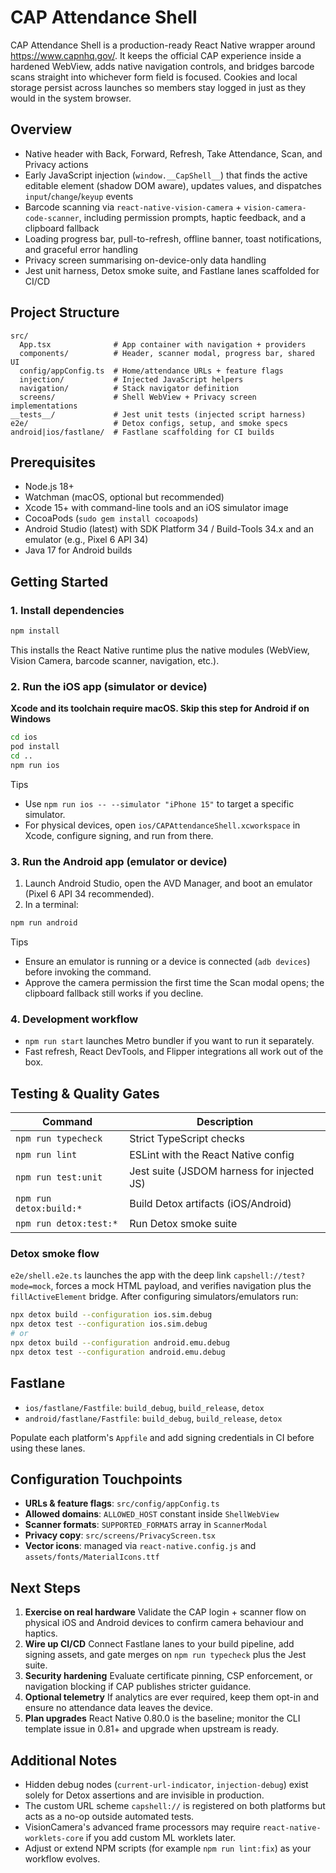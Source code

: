 # CAP Attendance Shell

CAP Attendance Shell is a production-ready React Native wrapper around https://www.capnhq.gov/. It keeps the official CAP experience inside a hardened WebView, adds native navigation controls, and bridges barcode scans straight into whichever form field is focused. Cookies and local storage persist across launches so members stay logged in just as they would in the system browser.

## Overview

- Native header with Back, Forward, Refresh, Take Attendance, Scan, and Privacy actions
- Early JavaScript injection (`window.__CapShell__`) that finds the active editable element (shadow DOM aware), updates values, and dispatches `input`/`change`/`keyup` events
- Barcode scanning via `react-native-vision-camera` + `vision-camera-code-scanner`, including permission prompts, haptic feedback, and a clipboard fallback
- Loading progress bar, pull-to-refresh, offline banner, toast notifications, and graceful error handling
- Privacy screen summarising on-device-only data handling
- Jest unit harness, Detox smoke suite, and Fastlane lanes scaffolded for CI/CD

## Project Structure

```
src/
  App.tsx              # App container with navigation + providers
  components/          # Header, scanner modal, progress bar, shared UI
  config/appConfig.ts  # Home/attendance URLs + feature flags
  injection/           # Injected JavaScript helpers
  navigation/          # Stack navigator definition
  screens/             # Shell WebView + Privacy screen implementations
__tests__/             # Jest unit tests (injected script harness)
e2e/                   # Detox configs, setup, and smoke specs
android|ios/fastlane/  # Fastlane scaffolding for CI builds
```

## Prerequisites

- Node.js 18+
- Watchman (macOS, optional but recommended)
- Xcode 15+ with command-line tools and an iOS simulator image
- CocoaPods (`sudo gem install cocoapods`)
- Android Studio (latest) with SDK Platform 34 / Build-Tools 34.x and an emulator (e.g., Pixel 6 API 34)
- Java 17 for Android builds

## Getting Started

### 1. Install dependencies

```bash
npm install
```

This installs the React Native runtime plus the native modules (WebView, Vision Camera, barcode scanner, navigation, etc.).

### 2. Run the iOS app (simulator or device)
**Xcode and its toolchain require macOS. Skip this step for Android if on Windows**
```bash
cd ios
pod install
cd ..
npm run ios
```

Tips
- Use `npm run ios -- --simulator "iPhone 15"` to target a specific simulator.
- For physical devices, open `ios/CAPAttendanceShell.xcworkspace` in Xcode, configure signing, and run from there.

### 3. Run the Android app (emulator or device)

1. Launch Android Studio, open the AVD Manager, and boot an emulator (Pixel 6 API 34 recommended).
2. In a terminal:

```bash
npm run android
```

Tips
- Ensure an emulator is running or a device is connected (`adb devices`) before invoking the command.
- Approve the camera permission the first time the Scan modal opens; the clipboard fallback still works if you decline.

### 4. Development workflow

- `npm run start` launches Metro bundler if you want to run it separately.
- Fast refresh, React DevTools, and Flipper integrations all work out of the box.

## Testing & Quality Gates

| Command                | Description                                   |
| ---------------------- | --------------------------------------------- |
| `npm run typecheck`    | Strict TypeScript checks                      |
| `npm run lint`         | ESLint with the React Native config           |
| `npm run test:unit`    | Jest suite (JSDOM harness for injected JS)    |
| `npm run detox:build:*`| Build Detox artifacts (iOS/Android)           |
| `npm run detox:test:*` | Run Detox smoke suite                         |

### Detox smoke flow

`e2e/shell.e2e.ts` launches the app with the deep link `capshell://test?mode=mock`, forces a mock HTML payload, and verifies navigation plus the `fillActiveElement` bridge. After configuring simulators/emulators run:

```bash
npx detox build --configuration ios.sim.debug
npx detox test --configuration ios.sim.debug
# or
npx detox build --configuration android.emu.debug
npx detox test --configuration android.emu.debug
```

## Fastlane

- `ios/fastlane/Fastfile`: `build_debug`, `build_release`, `detox`
- `android/fastlane/Fastfile`: `build_debug`, `build_release`, `detox`

Populate each platform's `Appfile` and add signing credentials in CI before using these lanes.

## Configuration Touchpoints

- **URLs & feature flags**: `src/config/appConfig.ts`
- **Allowed domains**: `ALLOWED_HOST` constant inside `ShellWebView`
- **Scanner formats**: `SUPPORTED_FORMATS` array in `ScannerModal`
- **Privacy copy**: `src/screens/PrivacyScreen.tsx`
- **Vector icons**: managed via `react-native.config.js` and `assets/fonts/MaterialIcons.ttf`

## Next Steps

1. **Exercise on real hardware** Validate the CAP login + scanner flow on physical iOS and Android devices to confirm camera behaviour and haptics.
2. **Wire up CI/CD** Connect Fastlane lanes to your build pipeline, add signing assets, and gate merges on `npm run typecheck` plus the Jest suite.
3. **Security hardening** Evaluate certificate pinning, CSP enforcement, or navigation blocking if CAP publishes stricter guidance.
4. **Optional telemetry** If analytics are ever required, keep them opt-in and ensure no attendance data leaves the device.
5. **Plan upgrades** React Native 0.80.0 is the baseline; monitor the CLI template issue in 0.81+ and upgrade when upstream is ready.

## Additional Notes

- Hidden debug nodes (`current-url-indicator`, `injection-debug`) exist solely for Detox assertions and are invisible in production.
- The custom URL scheme `capshell://` is registered on both platforms but acts as a no-op outside automated tests.
- VisionCamera's advanced frame processors may require `react-native-worklets-core` if you add custom ML worklets later.
- Adjust or extend NPM scripts (for example `npm run lint:fix`) as your workflow evolves.
